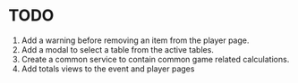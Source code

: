 # TODO

1. Add a warning before removing an item from the player page.
2. Add a modal to select a table from the active tables.
3. Create a common service to contain common game related calculations.
4. Add totals views to the event and player pages